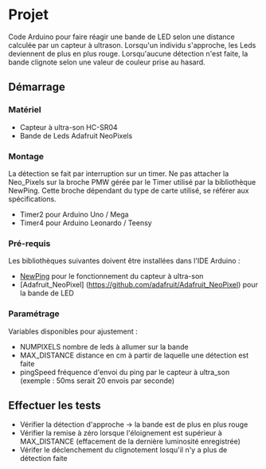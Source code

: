 # Projet

Code Arduino pour faire réagir une bande de LED selon une distance calculée par un capteur à ultrason.
Lorsqu'un individu s'approche, les Leds deviennent de plus en plus rouge.
Lorsqu'aucune détection n'est faite, la bande clignote selon une valeur de couleur prise au hasard.

## Démarrage


### Matériel

* Capteur à ultra-son HC-SR04
* Bande de Leds Adafruit NeoPixels

### Montage

La détection se fait par interruption sur un timer. Ne pas attacher la Neo_Pixels sur la broche PMW gérée par le Timer utilisé par la bibliothèque NewPing. Cette broche dépendant du type de carte utilisé, se référer aux spécifications.

* Timer2 pour Arduino Uno / Mega
* Timer4 pour Arduino Leonardo / Teensy


### Pré-requis

Les bibliothèques suivantes doivent être installées dans l'IDE Arduino : 

* [NewPing](https://bitbucket.org/teckel12/arduino-new-ping/downloads/) pour le fonctionnement du capteur à ultra-son 
* [Adafruit_NeoPixel] (https://github.com/adafruit/Adafruit_NeoPixel) pour la bande de LED

### Paramétrage

Variables disponibles pour ajustement :

* NUMPIXELS nombre de leds à allumer sur la bande
* MAX_DISTANCE distance en cm à partir de laquelle une détection est faite
* pingSpeed fréquence d'envoi du ping par le capteur à ultra_son (exemple : 50ms serait 20 envois par seconde)


## Effectuer les tests

* Vérifier la détection d'approche -> la bande est de plus en plus rouge
* Vérifier la remise à zéro lorsque l'éloignement est supérieur à MAX_DISTANCE (effacement de la dernière luminosité enregistrée)
* Vérifer le déclenchement du clignotement losqu'il n'y a plus de détection faite







